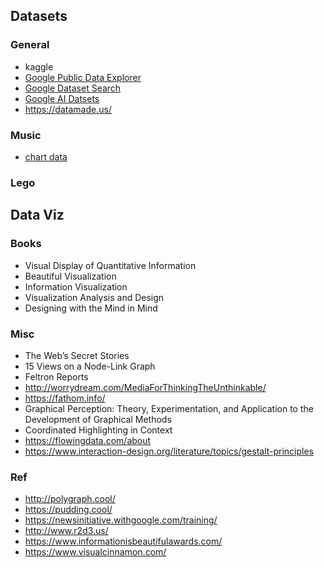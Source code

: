 ## Datasets

### General
- kaggle
- [Google Public Data Explorer](https://www.google.com/publicdata/directory)
- [Google Dataset Search](https://toolbox.google.com/datasetsearch)
- [Google AI Datsets](https://ai.google/tools/datasets/)
- https://datamade.us/

### Music
- [chart data](https://chartdata.org/)

### Lego

## Data Viz

### Books
- Visual Display of Quantitative Information
- Beautiful Visualization
- Information Visualization
- Visualization Analysis and Design
- Designing with the Mind in Mind

### Misc
- The Web’s Secret Stories
- 15 Views on a Node-Link Graph
- Feltron Reports
- http://worrydream.com/MediaForThinkingTheUnthinkable/
- https://fathom.info/
- Graphical Perception: Theory, Experimentation, and Application to the Development of Graphical Methods
- Coordinated Highlighting in Context
- https://flowingdata.com/about
- https://www.interaction-design.org/literature/topics/gestalt-principles

### Ref
- http://polygraph.cool/
- https://pudding.cool/
- https://newsinitiative.withgoogle.com/training/
- http://www.r2d3.us/
- https://www.informationisbeautifulawards.com/
- https://www.visualcinnamon.com/
 
